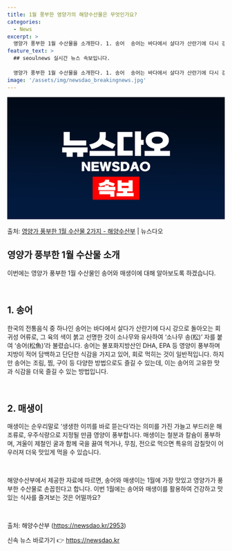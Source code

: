 ```yaml
---
title: 1월 풍부한 영양가의 해양수산물은 무엇인가요?
categories:
  - News
excerpt: >
  영양가 풍부한 1월 수산물을 소개한다. 1. 송어  송어는 바다에서 살다가 산란기에 다시 강으로 돌아오는 회…
feature_text: >
  ## seoulnews 실시간 뉴스 속보입니다.

  영양가 풍부한 1월 수산물을 소개한다. 1. 송어  송어는 바다에서 살다가 산란기에 다시 강으로 돌아오는 회…
image: '/assets/img/newsdao_breakingnews.jpg'
---
```


![뉴스다오 속보](/assets/img/newsdao_breakingnews.jpg)

<p>출처: <a href="https://newsdao.kr/2953" rel="dofollow">영양가 풍부한 1월 수산물 2가지 - 해양수산부</a> | 뉴스다오</p>

<h2 data-ke-size="size26">영양가 풍부한 1월 수산물 소개</h2>

이번에는 영양가 풍부한 1월 수산물인 송어와 매생이에 대해 알아보도록 하겠습니다.

<p data-ke-size="size16">&nbsp;</p>

<h2 data-ke-size="size22">1. 송어</h2>
한국의 전통음식 중 하나인 송어는 바다에서 살다가 산란기에 다시 강으로 돌아오는 회귀성 어류로, 그 육의 색이 붉고 선명한 것이 소나무와 유사하여 ‘소나무 송(松)’ 자를 붙여 ‘송어(松魚)’라 불렸습니다. 송어는 불포화지방산인 DHA, EPA 등 영양이 풍부하며 지방이 적어 담백하고 단단한 식감을 가지고 있어, 회로 먹히는 것이 일반적입니다. 하지만 송어는 조림, 찜, 구이 등 다양한 방법으로도 즐길 수 있는데, 이는 송어의 고유한 맛과 식감을 더욱 즐길 수 있는 방법입니다.

<p data-ke-size="size16">&nbsp;</p>

<h2 data-ke-size="size22">2. 매생이</h2>
매생이는 순우리말로 ‘생생한 이끼를 바로 뜯는다’라는 의미를 가진 가늘고 부드러운 해조류로, 우주식량으로 지정될 만큼 영양이 풍부합니다. 매생이는 철분과 칼슘이 풍부하며, 겨울이 제철인 굴과 함께 국을 끓여 먹거나, 무침, 전으로 먹으면 특유의 감칠맛이 어우러져 더욱 맛있게 먹을 수 있습니다.

<p data-ke-size="size16">&nbsp;</p>

해양수산부에서 제공한 자료에 따르면, 송어와 매생이는 1월에 가장 맛있고 영양가가 풍부한 수산물로 손꼽힌다고 합니다. 이번 1월에는 송어와 매생이를 활용하여 건강하고 맛있는 식사를 즐겨보는 것은 어떨까요?

<p data-ke-size="size16">&nbsp;</p>

출처:
해양수산부 (https://newsdao.kr/2953) 

신속 뉴스 바로가기 👉 <a href="https://newsdao.kr" rel="dofollow">https://newsdao.kr</a>


